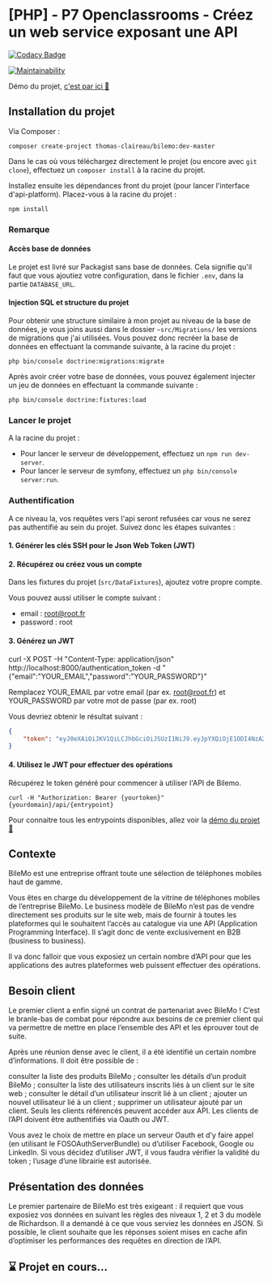 # [PHP] - P7 Openclassrooms - Créez un web service exposant une API

[![Codacy Badge](https://api.codacy.com/project/badge/Grade/a04d6e15461c4d67a4a9b8ebc9b79610)](https://www.codacy.com/manual/thomas-claireau/PHP-P7-Openclassrooms?utm_source=github.com&utm_medium=referral&utm_content=thomas-claireau/PHP-P7-Openclassrooms&utm_campaign=Badge_Grade)

[![Maintainability](https://api.codeclimate.com/v1/badges/b350fbd18550b9521cbe/maintainability)](https://codeclimate.com/github/thomas-claireau/PHP-P7-Openclassrooms/maintainability)

Démo du projet, [c'est par ici 👋](http://bilemo.thomas-claireau.fr/api/)

## Installation du projet

Via Composer :

```text
composer create-project thomas-claireau/bilemo:dev-master
```

Dans le cas où vous téléchargez directement le projet (ou encore avec `git clone`), effectuez un `composer install` à la racine du projet.

Installez ensuite les dépendances front du projet (pour lancer l'interface d'api-platform). Placez-vous à la racine du projet :

```text
npm install
```

### Remarque

#### Accès base de données

Le projet est livré sur Packagist sans base de données. Cela signifie qu'il faut que vous ajoutiez votre configuration, dans le fichier `.env`, dans la partie `DATABASE_URL`.

#### Injection SQL et structure du projet

Pour obtenir une structure similaire à mon projet au niveau de la base de données, je vous joins aussi dans le dossier `~src/Migrations/` les versions de migrations que j'ai utilisées. Vous pouvez donc recréer la base de données en effectuant la commande suivante, à la racine du projet :

```text
php bin/console doctrine:migrations:migrate
```

Après avoir créer votre base de données, vous pouvez également injecter un jeu de données en effectuant la commande suivante :

```text
php bin/console doctrine:fixtures:load
```

### Lancer le projet

A la racine du projet :

-   Pour lancer le serveur de développement, effectuez un `npm run dev-server`.
-   Pour lancer le serveur de symfony, effectuez un `php bin/console server:run`.

### Authentification

A ce niveau la, vos requêtes vers l'api seront refusées car vous ne serez pas authentifié au sein du projet. Suivez donc les étapes suivantes :

#### 1. Générer les clés SSH pour le Json Web Token (JWT)

#### 2. Récupérez ou créez vous un compte

Dans les fixtures du projet (`src/DataFixtures`), ajoutez votre propre compte.

Vous pouvez aussi utiliser le compte suivant :

-   email : root@root.fr
-   password : root

#### 3. Générez un JWT

curl -X POST -H "Content-Type: application/json" http://localhost:8000/authentication_token -d "{\"email\":\"YOUR_EMAIL\",\"password\":\"YOUR_PASSWORD\"}"

Remplacez YOUR_EMAIL par votre email (par ex. root@root.fr) et YOUR_PASSWORD par votre mot de passe (par ex. root)

Vous devriez obtenir le résultat suivant :

```json
{
	"token": "eyJ0eXAiOiJKV1QiLCJhbGciOiJSUzI1NiJ9.eyJpYXQiOjE1ODI4NzA2NzEsImV4cCI6MTU4Mjg3NDI3MSwicm9sZXMiOlsiUk9MRV9BRE1JTiJdLCJlbWFpbCI6InJvb3RAcm9vdC5mciJ9.J4lnq2gxrrKY5MB39AGvVYlM7ezYvTcgI-ITBdjxXNAu-5ePTqYdW6-SaJLyZCXdDeUXFi0An89oPVHIRgzdifLyav5CLxUnkX_aDQcxD4Gnh3pLJnOeRb7zBGN7XR8ZUG1raG6S84ZrIzdANCkz-xq24Z1F-ahPd30SxmgV0GNFh5bH7pzfgaJflhpi0KMWdL1dUJgK788UGJvVW7FYNcm9SsR3h3-wCd33bcJ1h60f4QQ-xxEMCZihfEhIvMmotcA1r"
}
```

#### 4. Utilisez le JWT pour effectuer des opérations

Récupérez le token généré pour commencer à utiliser l'API de Bilemo.

```text
curl -H "Authorization: Bearer {yourtoken}" {yourdomain}/api/{entrypoint}
```

Pour connaitre tous les entrypoints disponibles, allez voir la [démo du projet 👋](http://bilemo.thomas-claireau.fr/api/)

## Contexte

BileMo est une entreprise offrant toute une sélection de téléphones mobiles haut de gamme.

Vous êtes en charge du développement de la vitrine de téléphones mobiles de l’entreprise BileMo. Le business modèle de BileMo n’est pas de vendre directement ses produits sur le site web, mais de fournir à toutes les plateformes qui le souhaitent l’accès au catalogue via une API (Application Programming Interface). Il s’agit donc de vente exclusivement en B2B (business to business).

Il va donc falloir que vous exposiez un certain nombre d’API pour que les applications des autres plateformes web puissent effectuer des opérations.

## Besoin client

Le premier client a enfin signé un contrat de partenariat avec BileMo ! C’est le branle-bas de combat pour répondre aux besoins de ce premier client qui va permettre de mettre en place l’ensemble des API et les éprouver tout de suite.

Après une réunion dense avec le client, il a été identifié un certain nombre d’informations. Il doit être possible de :

consulter la liste des produits BileMo ;
consulter les détails d’un produit BileMo ;
consulter la liste des utilisateurs inscrits liés à un client sur le site web ;
consulter le détail d’un utilisateur inscrit lié à un client ;
ajouter un nouvel utilisateur lié à un client ;
supprimer un utilisateur ajouté par un client.
Seuls les clients référencés peuvent accéder aux API. Les clients de l’API doivent être authentifiés via Oauth ou JWT.

Vous avez le choix de mettre en place un serveur Oauth et d’y faire appel (en utilisant le FOSOAuthServerBundle) ou d’utiliser Facebook, Google ou LinkedIn. Si vous décidez d’utiliser JWT, il vous faudra vérifier la validité du token ; l’usage d’une librairie est autorisée.

## Présentation des données

Le premier partenaire de BileMo est très exigeant : il requiert que vous exposiez vos données en suivant les règles des niveaux 1, 2 et 3 du modèle de Richardson. Il a demandé à ce que vous serviez les données en JSON. Si possible, le client souhaite que les réponses soient mises en cache afin d’optimiser les performances des requêtes en direction de l’API.

## ⌛ Projet en cours...
